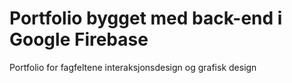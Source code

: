 # Portfolio bygget med back-end i Google Firebase
Portfolio for fagfeltene interaksjonsdesign og grafisk design
